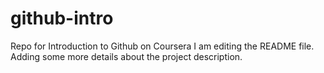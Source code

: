 # github-intro

Repo for Introduction to Github on Coursera 
I am editing the README file. Adding some more details about the project description.
